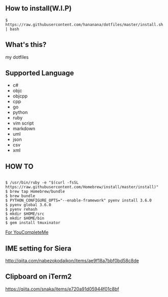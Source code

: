 ## How to install(W.I.P)

```
$ https://raw.githubusercontent.com/hananana/dotfiles/master/install.sh | bash
```

## What's this?

my dotfiles

## Supported Language

- c#
- objc
- objcpp
- cpp
- go
- python
- ruby
- vim script
- markdown
- uml
- json
- csv
- xml

## HOW TO

```

$ /usr/bin/ruby -e "$(curl -fsSL https://raw.githubusercontent.com/Homebrew/install/master/install)"
$ brew tap Homebrew/bundle
$ brew bundle
$ PYTHON_CONFIGURE_OPTS="--enable-framework" pyenv install 3.6.0
$ pyenv global 3.6.0
$ pyenv rehash
$ mkdir $HOME/src
$ mkdir $HOME/bin
$ gem install tmuxinator

```

[For YouCompleteMe](https://github.com/Valloric/YouCompleteMe)

## IME setting for Siera

http://qiita.com/nabezokodaikon/items/ae9f18a7bbf0bd58c8de

## Clipboard on iTerm2

https://qiita.com/snaka/items/e720a91d05944f01c8bf
